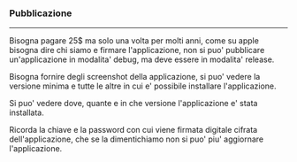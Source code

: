 ### Pubblicazione
---
Bisogna pagare 25$ ma solo una volta per molti anni, come su apple bisogna dire chi siamo e firmare l'applicazione, non si puo' pubblicare un'applicazione in modalita' debug, ma deve essere in modalita' release.

Bisogna fornire degli screenshot della applicazione, si puo' vedere la versione minima e tutte le altre in cui e' possibile installare l'applicazione.

Si puo' vedere dove, quante e in che versione l'applicazione e' stata installata.

Ricorda la chiave e la password con cui viene firmata digitale cifrata dell'applicazione, che se la dimentichiamo non si puo' piu' aggiornare l'applicazione.